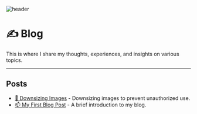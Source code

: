 ![header](/images/nature/DSCF2082.jpg)

# ✍️ Blog

This is where I share my thoughts, experiences, and insights on various topics.

---

## Posts

- [🌄 Downsizing Images](/blog/downsize-images) - Downsizing images to prevent unauthorized use.
- [📫 My First Blog Post](/blog/first-post) - A brief introduction to my blog.
